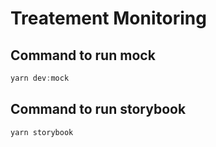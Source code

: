 # Treatement Monitoring

## Command to run mock

```javascript
yarn dev:mock
```

## Command to run storybook
```javascript
yarn storybook
```
